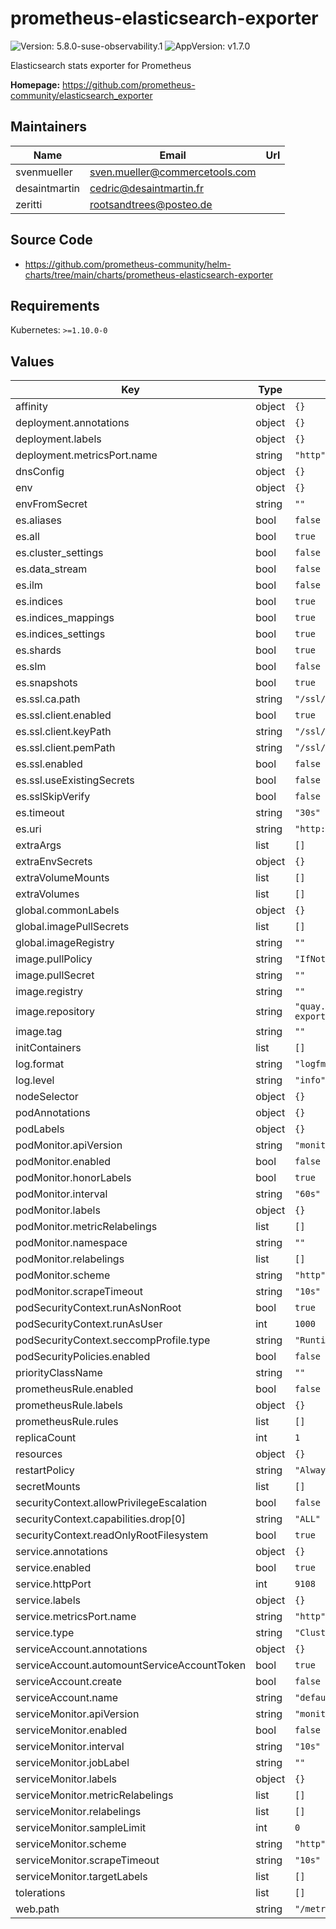 # prometheus-elasticsearch-exporter

![Version: 5.8.0-suse-observability.1](https://img.shields.io/badge/Version-5.8.0--suse--observability.1-informational?style=flat-square) ![AppVersion: v1.7.0](https://img.shields.io/badge/AppVersion-v1.7.0-informational?style=flat-square)

Elasticsearch stats exporter for Prometheus

**Homepage:** <https://github.com/prometheus-community/elasticsearch_exporter>

## Maintainers

| Name | Email | Url |
| ---- | ------ | --- |
| svenmueller | <sven.mueller@commercetools.com> |  |
| desaintmartin | <cedric@desaintmartin.fr> |  |
| zeritti | <rootsandtrees@posteo.de> |  |

## Source Code

* <https://github.com/prometheus-community/helm-charts/tree/main/charts/prometheus-elasticsearch-exporter>

## Requirements

Kubernetes: `>=1.10.0-0`

## Values

| Key | Type | Default | Description |
|-----|------|---------|-------------|
| affinity | object | `{}` |  |
| deployment.annotations | object | `{}` |  |
| deployment.labels | object | `{}` |  |
| deployment.metricsPort.name | string | `"http"` |  |
| dnsConfig | object | `{}` |  |
| env | object | `{}` |  |
| envFromSecret | string | `""` |  |
| es.aliases | bool | `false` |  |
| es.all | bool | `true` |  |
| es.cluster_settings | bool | `false` |  |
| es.data_stream | bool | `false` |  |
| es.ilm | bool | `false` |  |
| es.indices | bool | `true` |  |
| es.indices_mappings | bool | `true` |  |
| es.indices_settings | bool | `true` |  |
| es.shards | bool | `true` |  |
| es.slm | bool | `false` |  |
| es.snapshots | bool | `true` |  |
| es.ssl.ca.path | string | `"/ssl/ca.pem"` |  |
| es.ssl.client.enabled | bool | `true` |  |
| es.ssl.client.keyPath | string | `"/ssl/client.key"` |  |
| es.ssl.client.pemPath | string | `"/ssl/client.pem"` |  |
| es.ssl.enabled | bool | `false` |  |
| es.ssl.useExistingSecrets | bool | `false` |  |
| es.sslSkipVerify | bool | `false` |  |
| es.timeout | string | `"30s"` |  |
| es.uri | string | `"http://localhost:9200"` |  |
| extraArgs | list | `[]` |  |
| extraEnvSecrets | object | `{}` |  |
| extraVolumeMounts | list | `[]` |  |
| extraVolumes | list | `[]` |  |
| global.commonLabels | object | `{}` |  |
| global.imagePullSecrets | list | `[]` |  |
| global.imageRegistry | string | `""` |  |
| image.pullPolicy | string | `"IfNotPresent"` |  |
| image.pullSecret | string | `""` |  |
| image.registry | string | `""` |  |
| image.repository | string | `"quay.io/prometheuscommunity/elasticsearch-exporter"` |  |
| image.tag | string | `""` |  |
| initContainers | list | `[]` |  |
| log.format | string | `"logfmt"` |  |
| log.level | string | `"info"` |  |
| nodeSelector | object | `{}` |  |
| podAnnotations | object | `{}` |  |
| podLabels | object | `{}` |  |
| podMonitor.apiVersion | string | `"monitoring.coreos.com/v1"` |  |
| podMonitor.enabled | bool | `false` |  |
| podMonitor.honorLabels | bool | `true` |  |
| podMonitor.interval | string | `"60s"` |  |
| podMonitor.labels | object | `{}` |  |
| podMonitor.metricRelabelings | list | `[]` |  |
| podMonitor.namespace | string | `""` |  |
| podMonitor.relabelings | list | `[]` |  |
| podMonitor.scheme | string | `"http"` |  |
| podMonitor.scrapeTimeout | string | `"10s"` |  |
| podSecurityContext.runAsNonRoot | bool | `true` |  |
| podSecurityContext.runAsUser | int | `1000` |  |
| podSecurityContext.seccompProfile.type | string | `"RuntimeDefault"` |  |
| podSecurityPolicies.enabled | bool | `false` |  |
| priorityClassName | string | `""` |  |
| prometheusRule.enabled | bool | `false` |  |
| prometheusRule.labels | object | `{}` |  |
| prometheusRule.rules | list | `[]` |  |
| replicaCount | int | `1` |  |
| resources | object | `{}` |  |
| restartPolicy | string | `"Always"` |  |
| secretMounts | list | `[]` |  |
| securityContext.allowPrivilegeEscalation | bool | `false` |  |
| securityContext.capabilities.drop[0] | string | `"ALL"` |  |
| securityContext.readOnlyRootFilesystem | bool | `true` |  |
| service.annotations | object | `{}` |  |
| service.enabled | bool | `true` |  |
| service.httpPort | int | `9108` |  |
| service.labels | object | `{}` |  |
| service.metricsPort.name | string | `"http"` |  |
| service.type | string | `"ClusterIP"` |  |
| serviceAccount.annotations | object | `{}` |  |
| serviceAccount.automountServiceAccountToken | bool | `true` |  |
| serviceAccount.create | bool | `false` |  |
| serviceAccount.name | string | `"default"` |  |
| serviceMonitor.apiVersion | string | `"monitoring.coreos.com/v1"` |  |
| serviceMonitor.enabled | bool | `false` |  |
| serviceMonitor.interval | string | `"10s"` |  |
| serviceMonitor.jobLabel | string | `""` |  |
| serviceMonitor.labels | object | `{}` |  |
| serviceMonitor.metricRelabelings | list | `[]` |  |
| serviceMonitor.relabelings | list | `[]` |  |
| serviceMonitor.sampleLimit | int | `0` |  |
| serviceMonitor.scheme | string | `"http"` |  |
| serviceMonitor.scrapeTimeout | string | `"10s"` |  |
| serviceMonitor.targetLabels | list | `[]` |  |
| tolerations | list | `[]` |  |
| web.path | string | `"/metrics"` |  |

